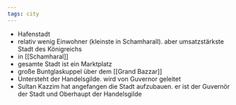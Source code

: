 ```yaml
---
tags: city
---
```


- Hafenstadt
- relativ wenig Einwohner (kleinste in Schamharall). aber umsatzstärkste Stadt des Königreichs
- in [[Schamharal]]
- gesamte Stadt ist ein Marktplatz
- große Buntglaskuppel über dem [[Grand Bazzar]]
- Untersteht der Handelsgilde. wird von Guvernor geleitet
- Sultan Kazzim hat angefangen die Stadt aufzubauen. er ist der Guvernör der Stadt und Oberhaupt der Handelsgilde